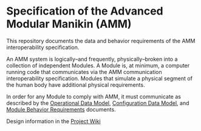 # Specification of the Advanced Modular Manikin (AMM)
This repository documents the data and behavior requirements of the AMM interoperability specification.

An AMM system is logically–and frequently, physically–broken into a collection of independent Modules.
A Module is, at minimum, a computer running code that communicates via the AMM communication interoperability
 specification.
Modules that simulate a physical segment of the human body have additional physical requirements.
 
In order for any Module to comply with AMM, it must communicate as described by the
 [Operational Data Model](operationa_data_model.md),
 [Configuration Data Model](configuration_data_model.md), and 
 [Module Behavior Requirements](module_behavior_requirements.md) documents.



Design information in the [Project Wiki](https://github.com/AdvancedModularManikin/specification/wiki)
